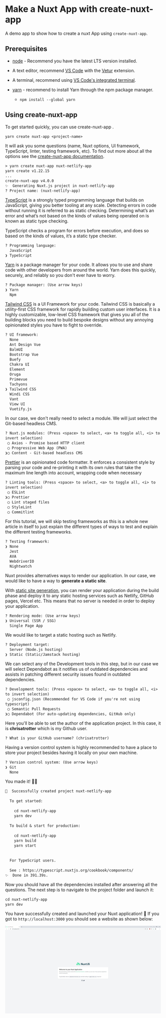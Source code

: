 # Make a Nuxt App with create-nuxt-app

A demo app to show how to create a nuxt App using `create-nuxt-app`.

## Prerequisites

- [node](https://nodejs.org/en/) - Recommend you have the latest LTS version installed.
- A text editor, recommend [VS Code](https://code.visualstudio.com/) with the [Vetur](https://marketplace.visualstudio.com/items?itemName=octref.vetur) extension.
- A terminal, recommend using [VS Code's integrated terminal](https://code.visualstudio.com/docs/editor/integrated-terminal).

- [yarn](https://classic.yarnpkg.com/lang/en/docs/install/#mac-stable) - recommend to install Yarn through the npm package manager.
    - `npm install --global yarn`


## Using create-nuxt-app

To get started quickly, you can use create-nuxt-app .

```
yarn create nuxt-app <project-name>
```

It will ask you some questions (name, Nuxt options, UI framework, TypeScript, linter, testing framework, etc). To find out more about all the options see the [create-nuxt-app documentation](https://github.com/nuxt/create-nuxt-app/blob/master/README.md).

```
> yarn create nuxt-app nuxt-netlify-app
yarn create v1.22.15
...
create-nuxt-app v4.0.0
✨  Generating Nuxt.js project in nuxt-netlify-app
? Project name: (nuxt-netlify-app)
```

[TypeScript](https://www.typescriptlang.org/) is a strongly typed programming language that builds on JavaScript, giving you better tooling at any scale. Detecting errors in code without running it is referred to as static checking. Determining what’s an error and what’s not based on the kinds of values being operated on is known as static type checking.

TypeScript checks a program for errors before execution, and does so based on the kinds of values, it’s a static type checker.

```
? Programming language:
  JavaScript
❯ TypeScript
```

[Yarn](https://yarnpkg.com/) is a package manager for your code. It allows you to use and share code with other developers from around the world. Yarn does this quickly, securely, and reliably so you don't ever have to worry.

```
? Package manager: (Use arrow keys)
❯ Yarn
  Npm
```

[Tailwind CSS](https://tailwindcss.com/) is a UI Framework for your code. Tailwind CSS is basically a utility-first CSS framework for rapidly building custom user interfaces. It is a highly customizable, low-level CSS framework that gives you all of the building blocks you need to build bespoke designs without any annoying opinionated styles you have to fight to override.

```
? UI framework:
  None
  Ant Design Vue
  BalmUI
  Bootstrap Vue
  Buefy
  Chakra UI
  Element
  Oruga
  Primevue
  Tachyons
❯ Tailwind CSS
  Windi CSS
  Vant
  View UI
  Vuetify.js
```

In our case, we don't really need to select a module. We will just select the Git-based headless CMS.
```
? Nuxt.js modules: (Press <space> to select, <a> to toggle all, <i> to invert selection)
 ◯ Axios - Promise based HTTP client
 ◯ Progressive Web App (PWA)
❯◯ Content - Git-based headless CMS
```

[Prettier](https://prettier.io/docs/en/) is an opinionated code formatter. It enforces a consistent style by parsing your code and re-printing it with its own rules that take the maximum line length into account, wrapping code when necessary

```
? Linting tools: (Press <space> to select, <a> to toggle all, <i> to invert selection)
 ◯ ESLint
❯◯ Prettier
 ◯ Lint staged files
 ◯ StyleLint
 ◯ Commitlint
```

For this tutorial, we will skip testing frameworks as this is a whole new article in itself to just explain the different types of ways to test and explain the different testing frameworks.
```
? Testing framework:
❯ None
  Jest
  AVA
  WebdriverIO
  Nightwatch
```

Nuxt provides alternatives ways to render our application. In our case, we would like to have a way to **generate a static site**.

With [static site generation](https://nuxtjs.org/docs/concepts/static-site-generation/), you can render your application during the build phase and deploy it to any static hosting services such as Netlify, GitHub pages, Vercel etc. This means that no server is needed in order to deploy your application.
```
? Rendering mode: (Use arrow keys)
❯ Universal (SSR / SSG)
  Single Page App
```

We would like to target a static hosting such as Netlify.
```
? Deployment target:
  Server (Node.js hosting)
❯ Static (Static/Jamstack hosting)
```

We can select any of the Development tools in this step, but in our case we will select Dependabot as it notifies us of outdated dependencies and assists in patching different security issues found in outdated dependencies.

```
? Development tools: (Press <space> to select, <a> to toggle all, <i> to invert selection)
 ◯ jsconfig.json (Recommended for VS Code if you're not using typescript)
 ◯ Semantic Pull Requests
❯◯ Dependabot (For auto-updating dependencies, GitHub only)
```

Here you'll be able to set the author of the application project. In this case, it is **chrisatrotter** which is my Github user.
```
? What is your GitHub username? (chrisatrotter)
```

Having a version control system is highly recommended to have a place to store your project besides having it locally on your own machine.
```
? Version control system: (Use arrow keys)
❯ Git
  None
```

You made it! 🥳🎉

```
🎉  Successfully created project nuxt-netlify-app

  To get started:

	cd nuxt-netlify-app
	yarn dev

  To build & start for production:

	cd nuxt-netlify-app
	yarn build
	yarn start


  For TypeScript users.

  See : https://typescript.nuxtjs.org/cookbook/components/
✨  Done in 391.39s.
```

Now you should have all the dependencies installed after answering all the questions. The next step is to navigate to the project folder and launch it:

```
cd nuxt-netlify-app
yarn dev
```

You have successfully created and launched your Nuxt application! 🎉
If you got to `http://localhost:3000` you should see a website as shown below:

![Screenshot](assets/website.png)
